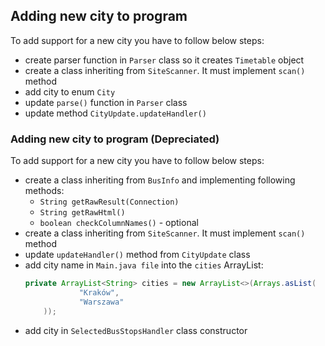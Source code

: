 ## Adding new city to program
To add support for a new city you have to follow below steps:
* create parser function in `Parser` class so it creates `Timetable` object
* create a class inheriting from `SiteScanner`. It must implement `scan()` method
* add city to enum `City`
* update `parse()` function in `Parser` class
* update method `CityUpdate.updateHandler()`


### Adding new city to program (Depreciated)
To add support for a new city you have to follow below steps:
* create a class inheriting from `BusInfo` and implementing following methods:
  * `String getRawResult(Connection)`
  * `String getRawHtml()`
  * `boolean checkColumnNames()` - optional
* create a class inheriting from `SiteScanner`. It must implement `scan()` method
* update `updateHandler()` method from `CityUpdate` class
* add city name in `Main.java file` into the `cities` ArrayList:
    ```java
    private ArrayList<String> cities = new ArrayList<>(Arrays.asList(
                "Kraków",
                "Warszawa"
        ));
    ```
* add city in `SelectedBusStopsHandler` class constructor
   